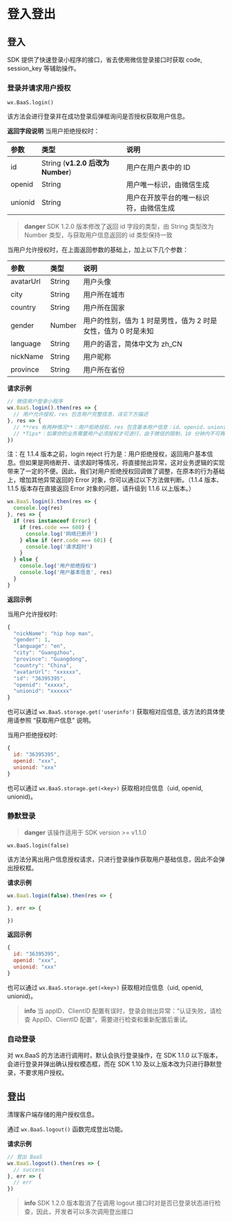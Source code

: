 # 登入登出

## 登入

SDK 提供了快速登录小程序的接口，省去使用微信登录接口时获取 code, session_key 等辅助操作。

### 登录并请求用户授权
`wx.BaaS.login()`

该方法会进行登录并在成功登录后弹框询问是否授权获取用户信息。

**返回字段说明**
当用户拒绝授权时：

| 参数     | 类型                             | 说明 |
| :------ | :------------------------------- | :-- |
| id      | String (**v1.2.0 后改为 Number**) | 用户在用户表中的 ID |
| openid  | String                           | 用户唯一标识，由微信生成 |
| unionid | String                           | 用户在开放平台的唯一标识符，由微信生成 |

> **danger**
> SDK 1.2.0 版本修改了返回 id 字段的类型，由 String 类型改为 Number 类型，与获取用户信息返回的 id 类型保持一致

当用户允许授权时，在上面返回参数的基础上，加上以下几个参数：

| 参数       | 类型   | 说明 |
| :-------- | :----- | :-- |
| avatarUrl | String | 用户头像 |
| city      | String | 用户所在城市 |
| country   | String | 用户所在国家 |
| gender    | Number | 用户的性别，值为 1 时是男性，值为 2 时是女性，值为 0 时是未知 |
| language  | String | 用户的语言，简体中文为 zh_CN |
| nickName  | String | 用户昵称 |
| province  | String | 用户所在省份 |


**请求示例**

```js
// 微信用户登录小程序
wx.BaaS.login().then(res => {
  // 用户允许授权，res 包含用户完整信息，详见下方描述
}, res => {
  // **res 有两种情况**：用户拒绝授权，res 包含基本用户信息：id、openid、unionid；其他类型的错误，如网络断开、请求超时等，将返回 Error 对象（详情见下方注解）
  // *Tips*：如果你的业务需要用户必须授权才可进行，由于微信的限制，10 分钟内不可再次弹出授权窗口，此时可以调用 [`wx.openSetting`](https://mp.weixin.qq.com/debug/wxadoc/dev/api/setting.html) 要求用户提供授权
})
```

<span class="attention">注：</span>在 1.1.4 版本之前，login reject 行为是：用户拒绝授权，返回用户基本信息。但如果是网络断开、请求超时等情况，将直接抛出异常，这对业务逻辑的实现带来了一定的不便。因此，我们对用户拒绝授权回调做了调整，在原本的行为基础上，增加其他异常返回的 Error 对象，你可以通过以下方法做判断。（1.1.4 版本、1.1.5 版本存在直接返回 Error 对象的问题，请升级到 1.1.6 以上版本。）

```js
wx.BaaS.login().then(res => {
  console.log(res)
}, res => {
  if (res instanceof Error) {
    if (res.code === 600) {
      console.log('网络已断开')
    } else if (err.code === 601) {
      console.log('请求超时')
    }
  } else {
    console.log('用户拒绝授权')
    console.log('用户基本信息', res)
  }
}
```

**返回示例**

当用户允许授权时:

```js
{
  "nickName": "hip hop man",
  "gender": 1,
  "language": "en",
  "city": "Guangzhou",
  "province": "Guangdong",
  "country": "China",
  "avatarUrl": "xxxxxx",
  "id": "36395395",
  "openid": "xxxxx",
  "unionid": "xxxxxx"
}
```

也可以通过 `wx.BaaS.storage.get('userinfo')` 获取相对应信息, 该方法的具体使用请参照 “获取用户信息” 说明。

当用户拒绝授权时:

```js
{
  id: "36395395",
  openid: "xxx",
  unionid: "xxx"
}
```

也可以通过 `wx.BaaS.storage.get(<key>)` 获取相对应信息（uid, openid, unionid)。


### 静默登录

> **danger**
> 该操作适用于 SDK version >= v1.1.0

`wx.BaaS.login(false)`

该方法分离出用户信息授权请求，只进行登录操作获取用户基础信息，因此不会弹出授权框。

**请求示例**

```js
wx.BaaS.login(false).then(res => {

}, err => {

})
```

**返回示例**

```js
{
  id: "36395395",
  openid: "xxx",
  unionid: "xxx"
}
```

也可以通过 `wx.BaaS.storage.get(<key>)` 获取相对应信息（uid, openid, unionid)。


> **info**
> 当 appID、ClientID 配置有误时，登录会抛出异常：“认证失败，请检查 AppID、ClientID 配置”，需要进行检查和重新配置后重试。

### 自动登录

对 wx.BaaS 的方法进行调用时，默认会执行登录操作，在 SDK 1.1.0 以下版本，会进行登录并弹出确认授权模态框，而在 SDK 1.10 及以上版本改为只进行静默登录，不要求用户授权。


## 登出

清理客户端存储的用户授权信息。

通过 `wx.BaaS.logout()` 函数完成登出功能。

**请求示例**

```js
// 登出 BaaS
wx.BaaS.logout().then(res => {
  // success
}, err => {
  // err
})
```

> **info**
> SDK 1.2.0 版本取消了在调用 logout 接口时对是否已登录状态进行检查，因此，开发者可以多次调用登出接口